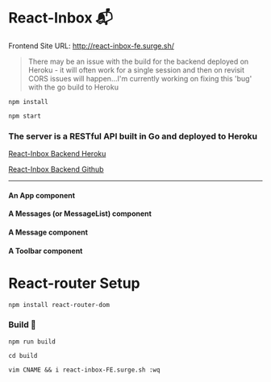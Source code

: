 # React-Inbox 📬

Frontend Site URL: http://react-inbox-fe.surge.sh/

> There may be an issue with the build for the backend deployed on Heroku - it will often work for a single session and then on revisit CORS issues will happen...I'm currently working on fixing this 'bug' with the go build to Heroku

`npm install`

`npm start`

### The server is a RESTful API built in Go and deployed to Heroku

[React-Inbox Backend Heroku](https://fischer-go-inbox.herokuapp.com/)

[React-Inbox Backend Github](https://github.com/rafischer1/react_inbox_db)

--- 
#### An App component
#### A Messages (or MessageList) component
#### A Message component
#### A Toolbar component

# React-router Setup

`npm install react-router-dom`

### Build 🧰

`npm run build`

`cd build`

`vim CNAME && i react-inbox-FE.surge.sh :wq`

